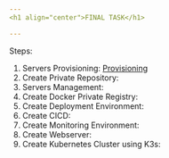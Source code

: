 ```yaml
---
<h1 align="center">FINAL TASK</h1>

---
```





Steps:

1. Servers Provisioning: [Provisioning](<1. provisioning.md>)
2. Create Private Repository: 
3. Servers Management: 
4. Create Docker Private Registry: 
5. Create Deployment Environment: 
6. Create CICD: 
7. Create Monitoring Environment: 
8. Create Webserver: 
9. Create Kubernetes Cluster using K3s: 